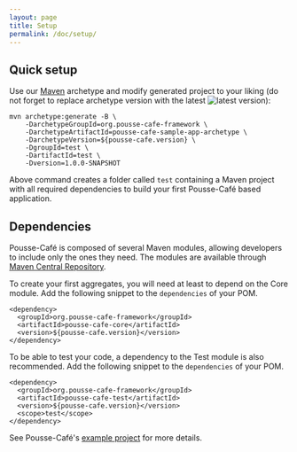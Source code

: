 ```yaml
---
layout: page
title: Setup
permalink: /doc/setup/
---
```


## Quick setup

Use our [Maven](http://maven.apache.org/) archetype and modify generated project to your liking (do not forget to replace archetype version with the latest <img alt="latest version" src="https://maven-badges.herokuapp.com/maven-central/org.pousse-cafe-framework/pousse-cafe/badge.svg">):

    mvn archetype:generate -B \
        -DarchetypeGroupId=org.pousse-cafe-framework \
        -DarchetypeArtifactId=pousse-cafe-sample-app-archetype \
        -DarchetypeVersion=${pousse-cafe.version} \
        -DgroupId=test \
        -DartifactId=test \
        -Dversion=1.0.0-SNAPSHOT

Above command creates a folder called `test` containing a Maven project with all required dependencies to build your
first Pousse-Café based application.

## Dependencies

Pousse-Café is composed of several Maven modules, allowing developers to include only the ones they need. The modules
are available through [Maven Central Repository](https://search.maven.org/search?q=g:org.pousse-cafe-framework).

To create your first aggregates, you will need at least to depend on the Core module. Add the following snippet to
the `dependencies` of your POM.

    <dependency>
      <groupId>org.pousse-cafe-framework</groupId>
      <artifactId>pousse-cafe-core</artifactId>
      <version>${pousse-cafe.version}</version>
    </dependency>

To be able to test your code, a dependency to the Test module is also recommended. Add the following snippet to
the `dependencies` of your POM.

    <dependency>
      <groupId>org.pousse-cafe-framework</groupId>
      <artifactId>pousse-cafe-test</artifactId>
      <version>${pousse-cafe.version}</version>
      <scope>test</scope>
    </dependency>

See Pousse-Café's [example project](https://github.com/pousse-cafe/pousse-cafe-shop-app) for more details.
